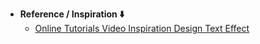 - **Reference / Inspiration ⬇️**
  - [Online Tutorials Video Inspiration Design Text Effect](https://youtu.be/oHpd7sp6xjU?si=j4WuWcP7yVJ72jCJ)
